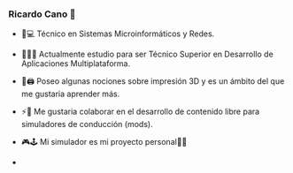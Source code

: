 ### Ricardo Cano 👋
- 🏅💻 Técnico en Sistemas Microinformáticos y Redes.
- 🌱👨‍💻 Actualmente estudio para ser Técnico Superior en Desarrollo de Aplicaciones Multiplataforma.
- 📜🖨  Poseo algunas nociones sobre impresión 3D y es un ámbito del que me gustaria aprender más.
- ⚡🚗  Me gustaria colaborar en el desarrollo de contenido libre para simuladores de conducción (mods).
- 🎮🕹  Mi simulador es mi proyecto personal🤪🧐

- 
<!--
**rcanoc07/rcanoc07** is a ✨ _special_ ✨ repository because its `README.md` (this file) appears on your GitHub profile.

Here are some ideas to get you started:

- 🔭 I’m currently working on ...
- 🌱 I’m currently studiyng multiplataform app developer
- 🤔 I’m looking for help with ...
- 💬 Ask me about ...
- 📫 How to reach me: ...
- 😄 Pronouns: ...

-->

